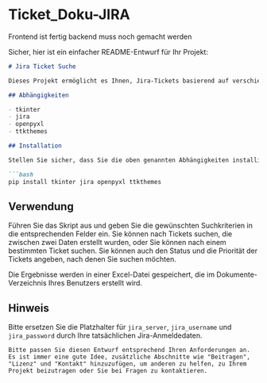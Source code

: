 # Ticket_Doku-JIRA

Frontend ist fertig backend muss noch gemacht werden

Sicher, hier ist ein einfacher README-Entwurf für Ihr Projekt:

```markdown
# Jira Ticket Suche

Dieses Projekt ermöglicht es Ihnen, Jira-Tickets basierend auf verschiedenen Kriterien zu durchsuchen und die Ergebnisse in einer Excel-Datei zu speichern.

## Abhängigkeiten

- tkinter
- jira
- openpyxl
- ttkthemes

## Installation

Stellen Sie sicher, dass Sie die oben genannten Abhängigkeiten installiert haben. Sie können sie mit pip installieren:

```bash
pip install tkinter jira openpyxl ttkthemes
```

## Verwendung

Führen Sie das Skript aus und geben Sie die gewünschten Suchkriterien in die entsprechenden Felder ein. Sie können nach Tickets suchen, die zwischen zwei Daten erstellt wurden, oder Sie können nach einem bestimmten Ticket suchen. Sie können auch den Status und die Priorität der Tickets angeben, nach denen Sie suchen möchten.

Die Ergebnisse werden in einer Excel-Datei gespeichert, die im Dokumente-Verzeichnis Ihres Benutzers erstellt wird.

## Hinweis

Bitte ersetzen Sie die Platzhalter für `jira_server`, `jira_username` und `jira_password` durch Ihre tatsächlichen Jira-Anmeldedaten.
```
Bitte passen Sie diesen Entwurf entsprechend Ihren Anforderungen an. Es ist immer eine gute Idee, zusätzliche Abschnitte wie "Beitragen", "Lizenz" und "Kontakt" hinzuzufügen, um anderen zu helfen, zu Ihrem Projekt beizutragen oder Sie bei Fragen zu kontaktieren.
